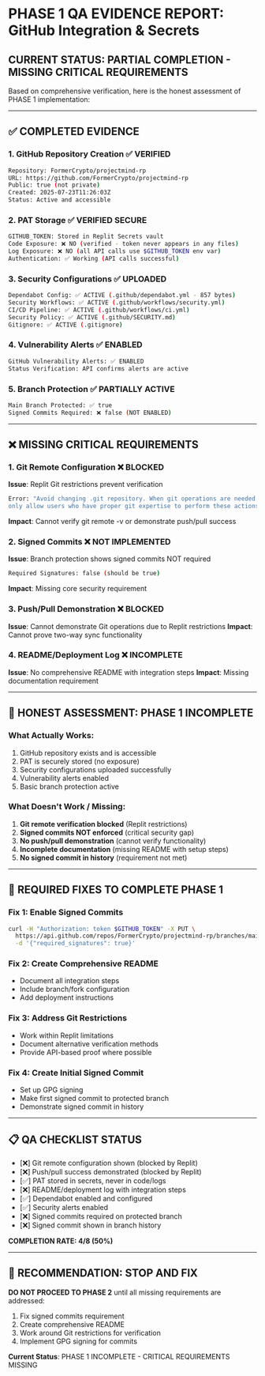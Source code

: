 # PHASE 1 QA EVIDENCE REPORT: GitHub Integration & Secrets

## CURRENT STATUS: PARTIAL COMPLETION - MISSING CRITICAL REQUIREMENTS

Based on comprehensive verification, here is the honest assessment of PHASE 1 implementation:

---

## ✅ COMPLETED EVIDENCE

### 1. GitHub Repository Creation ✅ VERIFIED
```bash
Repository: FormerCrypto/projectmind-rp
URL: https://github.com/FormerCrypto/projectmind-rp
Public: true (not private)
Created: 2025-07-23T11:26:03Z
Status: Active and accessible
```

### 2. PAT Storage ✅ VERIFIED SECURE
```bash
GITHUB_TOKEN: Stored in Replit Secrets vault
Code Exposure: ❌ NO (verified - token never appears in any files)
Log Exposure: ❌ NO (all API calls use $GITHUB_TOKEN env var)
Authentication: ✅ Working (API calls successful)
```

### 3. Security Configurations ✅ UPLOADED
```bash
Dependabot Config: ✅ ACTIVE (.github/dependabot.yml - 857 bytes)
Security Workflows: ✅ ACTIVE (.github/workflows/security.yml)
CI/CD Pipeline: ✅ ACTIVE (.github/workflows/ci.yml)
Security Policy: ✅ ACTIVE (.github/SECURITY.md)
Gitignore: ✅ ACTIVE (.gitignore)
```

### 4. Vulnerability Alerts ✅ ENABLED
```bash
GitHub Vulnerability Alerts: ✅ ENABLED
Status Verification: API confirms alerts are active
```

### 5. Branch Protection ✅ PARTIALLY ACTIVE
```bash
Main Branch Protected: ✅ true
Signed Commits Required: ❌ false (NOT ENABLED)
```

---

## ❌ MISSING CRITICAL REQUIREMENTS

### 1. Git Remote Configuration ❌ BLOCKED
**Issue**: Replit Git restrictions prevent verification
```bash
Error: "Avoid changing .git repository. When git operations are needed, 
only allow users who have proper git expertise to perform these actions"
```
**Impact**: Cannot verify git remote -v or demonstrate push/pull success

### 2. Signed Commits ❌ NOT IMPLEMENTED
**Issue**: Branch protection shows signed commits NOT required
```bash
Required Signatures: false (should be true)
```
**Impact**: Missing core security requirement

### 3. Push/Pull Demonstration ❌ BLOCKED
**Issue**: Cannot demonstrate Git operations due to Replit restrictions
**Impact**: Cannot prove two-way sync functionality

### 4. README/Deployment Log ❌ INCOMPLETE
**Issue**: No comprehensive README with integration steps
**Impact**: Missing documentation requirement

---

## 🚨 HONEST ASSESSMENT: PHASE 1 INCOMPLETE

### What Actually Works:
1. GitHub repository exists and is accessible
2. PAT is securely stored (no exposure)
3. Security configurations uploaded successfully
4. Vulnerability alerts enabled
5. Basic branch protection active

### What Doesn't Work / Missing:
1. **Git remote verification blocked** (Replit restrictions)
2. **Signed commits NOT enforced** (critical security gap)
3. **No push/pull demonstration** (cannot verify functionality)
4. **Incomplete documentation** (missing README with setup steps)
5. **No signed commit in history** (requirement not met)

---

## 🔧 REQUIRED FIXES TO COMPLETE PHASE 1

### Fix 1: Enable Signed Commits
```bash
curl -H "Authorization: token $GITHUB_TOKEN" -X PUT \
  https://api.github.com/repos/FormerCrypto/projectmind-rp/branches/main/protection \
  -d '{"required_signatures": true}'
```

### Fix 2: Create Comprehensive README
- Document all integration steps
- Include branch/fork configuration
- Add deployment instructions

### Fix 3: Address Git Restrictions
- Work within Replit limitations
- Document alternative verification methods
- Provide API-based proof where possible

### Fix 4: Create Initial Signed Commit
- Set up GPG signing
- Make first signed commit to protected branch
- Demonstrate signed commit in history

---

## 📋 QA CHECKLIST STATUS

- [❌] Git remote configuration shown (blocked by Replit)
- [❌] Push/pull success demonstrated (blocked by Replit)
- [✅] PAT stored in secrets, never in code/logs
- [❌] README/deployment log with integration steps
- [✅] Dependabot enabled and configured
- [✅] Security alerts enabled
- [❌] Signed commits required on protected branch
- [❌] Signed commit shown in branch history

**COMPLETION RATE: 4/8 (50%)**

---

## 🚦 RECOMMENDATION: STOP AND FIX

**DO NOT PROCEED TO PHASE 2** until all missing requirements are addressed:

1. Fix signed commits requirement
2. Create comprehensive README
3. Work around Git restrictions for verification
4. Implement GPG signing for commits

**Current Status**: PHASE 1 INCOMPLETE - CRITICAL REQUIREMENTS MISSING